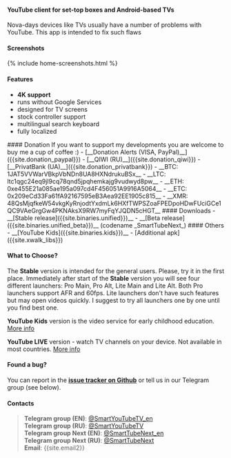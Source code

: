 #### YouTube client for set-top boxes and Android-based TVs

Nova-days devices like TVs usually have a number of problems with YouTube. This app is intended to fix such flaws

#### Screenshots
{% include home-screenshots.html %}

#### Features
- __4K support__
- runs without Google Services
- designed for TV screens
- stock controller support
- multilingual search keyboard
- fully localized

<a name="donation-section"/>
#### Donation
If you want to support my developments you are welcome to buy me a cup of coffee :)
<!-- * [__PayPal__]({{site.donation_paypal2}}) -->
- [__Donation Alerts (VISA, PayPal)__]({{site.donation_paypal}})
- [__QIWI (RU)__]({{site.donation_qiwi}})
- [__PrivatBank (UA)__]({{site.donation_privatbank}})
- __BTC: 1JAT5VVWarVBkpVbNDn8UA8HXNdrukuBSx__
- __LTC: ltc1qgc24eq9jl9cq78qnd5jpqhemkajg9vudwyd8pw__
- __ETH: 0xe455E21a085ae195a097cd4F456051A9916A5064__
- __ETC: 0x209eCd33Fa61fA92167595eB3Aea92EE1905c815__
- __XMR: 48QsMjqfkeW54vkgKyRnjodtYxdmLk6HXfTWPSZoaFPEDpoHDwFUciGCe1QC9VAeGrgGw4PKNAksX9RW7myFqYJQDN5cHGT__

<a name="releases-section"/>
#### Downloads
- __[Stable release]({{site.binaries.unified}})__
- __[Beta release]({{site.binaries.unified_beta}})__ (codename _SmartTubeNext_)   

<a name="source-code-section"/>
#### Others
- __[YouTube Kids]({{site.binaries.kids}})__
<!-- - [YouTube LIVE]({{site.binaries.Live}})   -->
<!-- - __[Source code](https://github.com/yuliskov/SmartYouTubeTV)__ -->
- [Additional apk]({{site.xwalk_libs}})
<!-- - [MiTV2 version]({{site.binaries.MiTV2}})   -->
<!-- - [MysteryTV version]({{site.binaries.MiTV2}})   -->
<!-- - [All releases](https://github.com/yuliskov/SmartYouTubeTV/releases)   -->

#### What to Choose?
The __Stable__ version is intended for the general users. Please, try it in the first place. 
Immediately after start of the __Stable__ version you will see four different launchers: Pro Main, Pro Alt, Lite Main and Lite Alt. Both Pro launchers support AFR and 60fps. Lite launchers don't have such features but may open videos quickly. I suggest to try all launchers one by one until you find best one.

__YouTube Kids__ version is the video service for early childhood education. [More info](https://kids.youtube.com)

__YouTube LIVE__ version - watch TV channels on your device. Not available in most countries. [More info](https://tv.youtube.com)

<!-- __MiTV2__ and __Mystery__ versions primarily intended for the specific device users but you may try them too. -->

<!-- __Additional apk__ - video output engines. Used in 1080 Alt and 4K Alt versions. Download is needed only in case when main app can't do it automatically. -->

#### Found a bug?
You can report in the __[issue tracker on Github](https://github.com/yuliskov/SmartYouTubeTV/issues)__ or tell us in our Telegram group (see below).

<!-- #### Contributors
 * __[WolfganP](https://github.com/WolfganP)__ (README)
 * __[javierpz](https://github.com/javierpz)__ (cast fix)
 * __[TheRMaverick](https://github.com/TheRMaverick)__ (German language)
 * __[Maikell84](https://github.com/Maikell84)__ (misc fixes) -->

<!-- #### Developer
- __[yuliskov](https://github.com/yuliskov)__ -->

#### Contacts
> __Telegram group (EN)__: [@SmartYouTubeTV_en](http://t.me/SmartYouTubeTV_en)  
> __Telegram group (RU)__: [@SmartYouTubeTV](http://t.me/SmartYouTubeTV)  
> __Telegram group Next (EN)__: [@SmartTubeNext_en](http://t.me/SmartTubeNext_en)  
> __Telegram group Next (RU)__: [@SmartTubeNext](http://t.me/SmartTubeNext)  
> __Email__: {{site.email2}} 